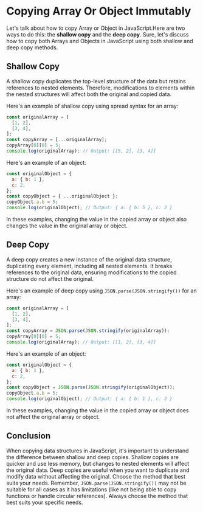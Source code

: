 # Copying Array Or Object Immutably

Let's talk about how to copy Array or Object in JavaScript.Here are two ways to do this: the **shallow copy** and the **deep copy**.
Sure, let's discuss how to copy both Arrays and Objects in JavaScript using both shallow and deep copy methods.

## Shallow Copy

A shallow copy duplicates the top-level structure of the data but retains references to nested elements. Therefore, modifications to elements within the nested structures will affect both the original and copied data.

Here's an example of shallow copy using spread syntax for an array:

```javascript
const originalArray = [
  [1, 2],
  [3, 4],
];
const copyArray = [...originalArray];
copyArray[0][0] = 5;
console.log(originalArray); // Output: [[5, 2], [3, 4]]
```

Here's an example of an object:

```javascript
const originalObject = {
  a: { b: 1 },
  c: 2,
};
const copyObject = { ...originalObject };
copyObject.a.b = 5;
console.log(originalObject); // Output: { a: { b: 5 }, c: 2 }
```

In these examples, changing the value in the copied array or object also changes the value in the original array or object.

## Deep Copy

A deep copy creates a new instance of the original data structure, duplicating every element, including all nested elements. It breaks references to the original data, ensuring modifications to the copied structure do not affect the original.

Here's an example of deep copy using `JSON.parse(JSON.stringify())` for an array:

```javascript
const originalArray = [
  [1, 2],
  [3, 4],
];
const copyArray = JSON.parse(JSON.stringify(originalArray));
copyArray[0][0] = 5;
console.log(originalArray); // Output: [[1, 2], [3, 4]]
```

Here's an example of an object:

```javascript
const originalObject = {
  a: { b: 1 },
  c: 2,
};
const copyObject = JSON.parse(JSON.stringify(originalObject));
copyObject.a.b = 5;
console.log(originalObject); // Output: { a: { b: 1 }, c: 2 }
```

In these examples, changing the value in the copied array or object does not affect the original array or object.

## Conclusion

When copying data structures in JavaScript, it's important to understand the difference between shallow and deep copies. Shallow copies are quicker and use less memory, but changes to nested elements will affect the original data. Deep copies are useful when you want to duplicate and modify data without affecting the original. Choose the method that best suits your needs. Remember, `JSON.parse(JSON.stringify())` may not be suitable for all cases as it has limitations (like not being able to copy functions or handle circular references). Always choose the method that best suits your specific needs.
